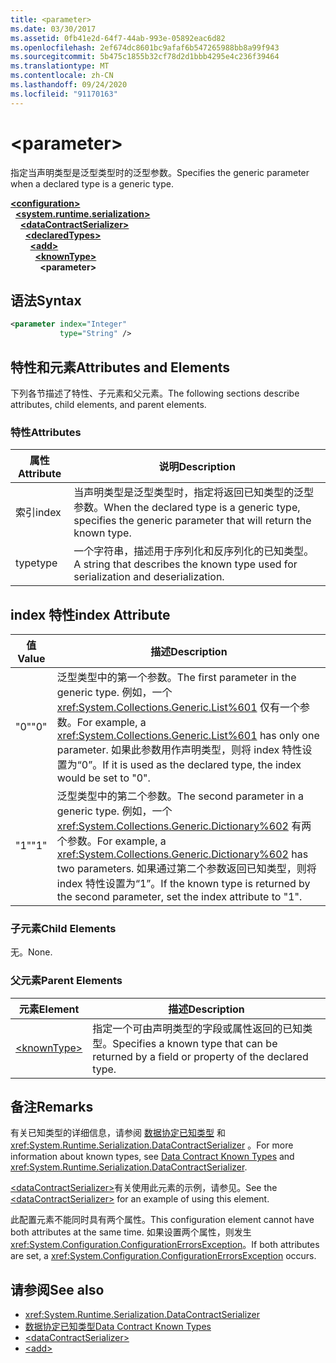 ```yaml
---
title: <parameter>
ms.date: 03/30/2017
ms.assetid: 0fb41e2d-64f7-44ab-993e-05892eac6d82
ms.openlocfilehash: 2ef674dc8601bc9afaf6b547265988bb8a99f943
ms.sourcegitcommit: 5b475c1855b32cf78d2d1bbb4295e4c236f39464
ms.translationtype: MT
ms.contentlocale: zh-CN
ms.lasthandoff: 09/24/2020
ms.locfileid: "91170163"
---
```

# \<parameter>

<span data-ttu-id="6de0f-101">指定当声明类型是泛型类型时的泛型参数。</span><span class="sxs-lookup"><span data-stu-id="6de0f-101">Specifies the generic parameter when a declared type is a generic type.</span></span>  
  
[**\<configuration>**](../configuration-element.md)\
&nbsp;&nbsp;[**\<system.runtime.serialization>**](system-runtime-serialization.md)\
&nbsp;&nbsp;&nbsp;&nbsp;[**\<dataContractSerializer>**](datacontractserializer.md)\
&nbsp;&nbsp;&nbsp;&nbsp;&nbsp;&nbsp;[**\<declaredTypes>**](declaredtypes.md)\
&nbsp;&nbsp;&nbsp;&nbsp;&nbsp;&nbsp;&nbsp;&nbsp;[**\<add>**](add-of-declaredtypes-element.md)\
&nbsp;&nbsp;&nbsp;&nbsp;&nbsp;&nbsp;&nbsp;&nbsp;&nbsp;&nbsp;[**\<knownType>**](knowntype.md)\
&nbsp;&nbsp;&nbsp;&nbsp;&nbsp;&nbsp;&nbsp;&nbsp;&nbsp;&nbsp;&nbsp;&nbsp;**\<parameter>**  
  
## <a name="syntax"></a><span data-ttu-id="6de0f-102">语法</span><span class="sxs-lookup"><span data-stu-id="6de0f-102">Syntax</span></span>  
  
```xml  
<parameter index="Integer"
           type="String" />
```  
  
## <a name="attributes-and-elements"></a><span data-ttu-id="6de0f-103">特性和元素</span><span class="sxs-lookup"><span data-stu-id="6de0f-103">Attributes and Elements</span></span>  

 <span data-ttu-id="6de0f-104">下列各节描述了特性、子元素和父元素。</span><span class="sxs-lookup"><span data-stu-id="6de0f-104">The following sections describe attributes, child elements, and parent elements.</span></span>  
  
### <a name="attributes"></a><span data-ttu-id="6de0f-105">特性</span><span class="sxs-lookup"><span data-stu-id="6de0f-105">Attributes</span></span>  
  
|<span data-ttu-id="6de0f-106">属性</span><span class="sxs-lookup"><span data-stu-id="6de0f-106">Attribute</span></span>|<span data-ttu-id="6de0f-107">说明</span><span class="sxs-lookup"><span data-stu-id="6de0f-107">Description</span></span>|  
|---------------|-----------------|  
|<span data-ttu-id="6de0f-108">索引</span><span class="sxs-lookup"><span data-stu-id="6de0f-108">index</span></span>|<span data-ttu-id="6de0f-109">当声明类型是泛型类型时，指定将返回已知类型的泛型参数。</span><span class="sxs-lookup"><span data-stu-id="6de0f-109">When the declared type is a generic type, specifies the generic parameter that will return the known type.</span></span>|  
|<span data-ttu-id="6de0f-110">type</span><span class="sxs-lookup"><span data-stu-id="6de0f-110">type</span></span>|<span data-ttu-id="6de0f-111">一个字符串，描述用于序列化和反序列化的已知类型。</span><span class="sxs-lookup"><span data-stu-id="6de0f-111">A string that describes the known type used for serialization and deserialization.</span></span>|  
  
## <a name="index-attribute"></a><span data-ttu-id="6de0f-112">index 特性</span><span class="sxs-lookup"><span data-stu-id="6de0f-112">index Attribute</span></span>  
  
|<span data-ttu-id="6de0f-113">值</span><span class="sxs-lookup"><span data-stu-id="6de0f-113">Value</span></span>|<span data-ttu-id="6de0f-114">描述</span><span class="sxs-lookup"><span data-stu-id="6de0f-114">Description</span></span>|  
|-----------|-----------------|  
|<span data-ttu-id="6de0f-115">"0"</span><span class="sxs-lookup"><span data-stu-id="6de0f-115">"0"</span></span>|<span data-ttu-id="6de0f-116">泛型类型中的第一个参数。</span><span class="sxs-lookup"><span data-stu-id="6de0f-116">The first parameter in the generic type.</span></span> <span data-ttu-id="6de0f-117">例如，一个 <xref:System.Collections.Generic.List%601> 仅有一个参数。</span><span class="sxs-lookup"><span data-stu-id="6de0f-117">For example, a <xref:System.Collections.Generic.List%601> has only one parameter.</span></span> <span data-ttu-id="6de0f-118">如果此参数用作声明类型，则将 index 特性设置为“0”。</span><span class="sxs-lookup"><span data-stu-id="6de0f-118">If it is used as the declared type, the index would be set to "0".</span></span>|  
|<span data-ttu-id="6de0f-119">"1"</span><span class="sxs-lookup"><span data-stu-id="6de0f-119">"1"</span></span>|<span data-ttu-id="6de0f-120">泛型类型中的第二个参数。</span><span class="sxs-lookup"><span data-stu-id="6de0f-120">The second parameter in a generic type.</span></span> <span data-ttu-id="6de0f-121">例如，一个 <xref:System.Collections.Generic.Dictionary%602> 有两个参数。</span><span class="sxs-lookup"><span data-stu-id="6de0f-121">For example, a <xref:System.Collections.Generic.Dictionary%602> has two parameters.</span></span> <span data-ttu-id="6de0f-122">如果通过第二个参数返回已知类型，则将 index 特性设置为“1”。</span><span class="sxs-lookup"><span data-stu-id="6de0f-122">If the known type is returned by the second parameter, set the index attribute to "1".</span></span>|  
  
### <a name="child-elements"></a><span data-ttu-id="6de0f-123">子元素</span><span class="sxs-lookup"><span data-stu-id="6de0f-123">Child Elements</span></span>  

 <span data-ttu-id="6de0f-124">无。</span><span class="sxs-lookup"><span data-stu-id="6de0f-124">None.</span></span>  
  
### <a name="parent-elements"></a><span data-ttu-id="6de0f-125">父元素</span><span class="sxs-lookup"><span data-stu-id="6de0f-125">Parent Elements</span></span>  
  
|<span data-ttu-id="6de0f-126">元素</span><span class="sxs-lookup"><span data-stu-id="6de0f-126">Element</span></span>|<span data-ttu-id="6de0f-127">描述</span><span class="sxs-lookup"><span data-stu-id="6de0f-127">Description</span></span>|  
|-------------|-----------------|  
|[\<knownType>](knowntype.md)|<span data-ttu-id="6de0f-128">指定一个可由声明类型的字段或属性返回的已知类型。</span><span class="sxs-lookup"><span data-stu-id="6de0f-128">Specifies a known type that can be returned by a field or property of the declared type.</span></span>|  
  
## <a name="remarks"></a><span data-ttu-id="6de0f-129">备注</span><span class="sxs-lookup"><span data-stu-id="6de0f-129">Remarks</span></span>  

 <span data-ttu-id="6de0f-130">有关已知类型的详细信息，请参阅 [数据协定已知类型](../../../wcf/feature-details/data-contract-known-types.md) 和 <xref:System.Runtime.Serialization.DataContractSerializer> 。</span><span class="sxs-lookup"><span data-stu-id="6de0f-130">For more information about known types, see [Data Contract Known Types](../../../wcf/feature-details/data-contract-known-types.md) and <xref:System.Runtime.Serialization.DataContractSerializer>.</span></span>  
  
 <span data-ttu-id="6de0f-131">[\<dataContractSerializer>](datacontractserializer-element.md)有关使用此元素的示例，请参见。</span><span class="sxs-lookup"><span data-stu-id="6de0f-131">See the [\<dataContractSerializer>](datacontractserializer-element.md) for an example of using this element.</span></span>  
  
 <span data-ttu-id="6de0f-132">此配置元素不能同时具有两个属性。</span><span class="sxs-lookup"><span data-stu-id="6de0f-132">This configuration element cannot have both attributes at the same time.</span></span> <span data-ttu-id="6de0f-133">如果设置两个属性，则发生 <xref:System.Configuration.ConfigurationErrorsException>。</span><span class="sxs-lookup"><span data-stu-id="6de0f-133">If both attributes are set, a <xref:System.Configuration.ConfigurationErrorsException> occurs.</span></span>  
  
## <a name="see-also"></a><span data-ttu-id="6de0f-134">请参阅</span><span class="sxs-lookup"><span data-stu-id="6de0f-134">See also</span></span>

- <xref:System.Runtime.Serialization.DataContractSerializer>
- [<span data-ttu-id="6de0f-135">数据协定已知类型</span><span class="sxs-lookup"><span data-stu-id="6de0f-135">Data Contract Known Types</span></span>](../../../wcf/feature-details/data-contract-known-types.md)
- [\<dataContractSerializer>](datacontractserializer-element.md)
- [\<add>](add-of-declaredtypes-element.md)
